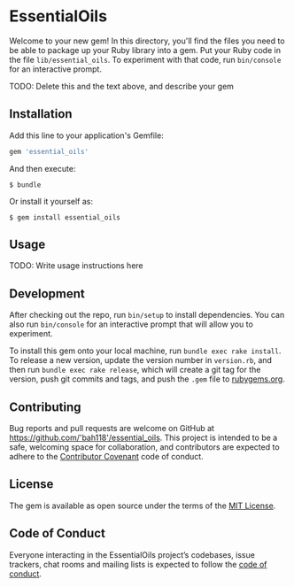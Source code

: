 # EssentialOils

Welcome to your new gem! In this directory, you'll find the files you need to be able to package up your Ruby library into a gem. Put your Ruby code in the file `lib/essential_oils`. To experiment with that code, run `bin/console` for an interactive prompt.

TODO: Delete this and the text above, and describe your gem

## Installation

Add this line to your application's Gemfile:

```ruby
gem 'essential_oils'
```

And then execute:

    $ bundle

Or install it yourself as:

    $ gem install essential_oils

## Usage

TODO: Write usage instructions here

## Development

After checking out the repo, run `bin/setup` to install dependencies. You can also run `bin/console` for an interactive prompt that will allow you to experiment.

To install this gem onto your local machine, run `bundle exec rake install`. To release a new version, update the version number in `version.rb`, and then run `bundle exec rake release`, which will create a git tag for the version, push git commits and tags, and push the `.gem` file to [rubygems.org](https://rubygems.org).

## Contributing

Bug reports and pull requests are welcome on GitHub at https://github.com/'bah118'/essential_oils. This project is intended to be a safe, welcoming space for collaboration, and contributors are expected to adhere to the [Contributor Covenant](http://contributor-covenant.org) code of conduct.

## License

The gem is available as open source under the terms of the [MIT License](https://opensource.org/licenses/MIT).

## Code of Conduct

Everyone interacting in the EssentialOils project’s codebases, issue trackers, chat rooms and mailing lists is expected to follow the [code of conduct](https://github.com/'bah118'/essential_oils/blob/master/CODE_OF_CONDUCT.md).
